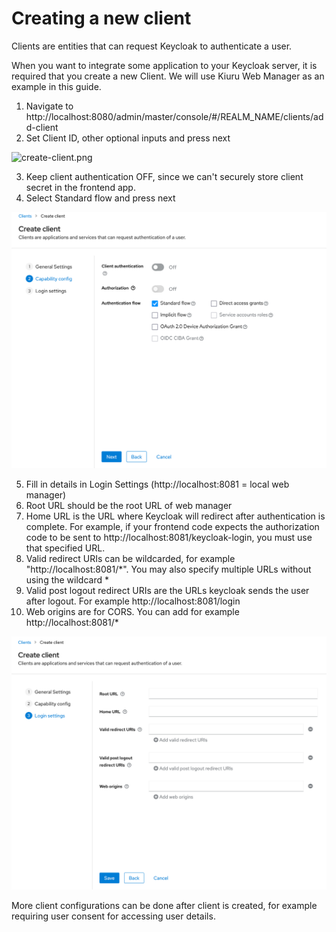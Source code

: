 # Creating a new client

Clients are entities that can request Keycloak to authenticate a user.

When you want to integrate some application to your Keycloak server, it is required that you create a new Client. We will use Kiuru Web Manager as an example in this guide.

1. Navigate to http://localhost:8080/admin/master/console/#/REALM_NAME/clients/add-client
2. Set Client ID, other optional inputs and press next

![create-client.png](create-client.png)

3. Keep client authentication OFF, since we can't securely store client secret in the frontend app.
4. Select Standard flow and press next

![create-client-2.png](create-client-2.png)

5. Fill in details in Login Settings (http://localhost:8081 = local web manager)
6. Root URL should be the root URL of web manager
7. Home URL is the URL where Keycloak will redirect after authentication is complete. For example, if your frontend code expects the authorization code to be sent to http://localhost:8081/keycloak-login, you must use that specified URL.
8. Valid redirect URIs can be wildcarded, for example "http://localhost:8081/*". You may also specify multiple URLs without using the wildcard *
9. Valid post logout redirect URIs are the URLs keycloak sends the user after logout. For example http://localhost:8081/login
10. Web origins are for CORS. You can add for example http://localhost:8081/*

![create-client-3.png](create-client-3.png)

More client configurations can be done after client is created, for example requiring user consent for accessing user details.